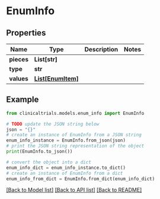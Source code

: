 # EnumInfo


## Properties

Name | Type | Description | Notes
------------ | ------------- | ------------- | -------------
**pieces** | **List[str]** |  | 
**type** | **str** |  | 
**values** | [**List[EnumItem]**](EnumItem.md) |  | 

## Example

```python
from clinicaltrials.models.enum_info import EnumInfo

# TODO update the JSON string below
json = "{}"
# create an instance of EnumInfo from a JSON string
enum_info_instance = EnumInfo.from_json(json)
# print the JSON string representation of the object
print(EnumInfo.to_json())

# convert the object into a dict
enum_info_dict = enum_info_instance.to_dict()
# create an instance of EnumInfo from a dict
enum_info_from_dict = EnumInfo.from_dict(enum_info_dict)
```
[[Back to Model list]](../README.md#documentation-for-models) [[Back to API list]](../README.md#documentation-for-api-endpoints) [[Back to README]](../README.md)


